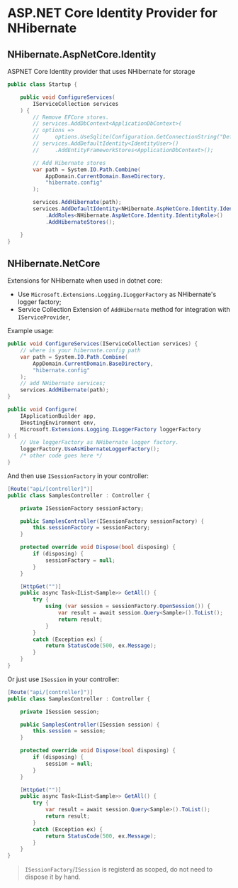# ASP.NET Core Identity Provider for NHibernate

## NHibernate.AspNetCore.Identity

ASPNET Core Identity provider that uses NHibernate for storage

```cs
public class Startup {

    public void ConfigureServices(
        IServiceCollection services
    ) {
        // Remove EFCore stores.
        // services.AddDbContext<ApplicationDbContext>(
        // options =>
        //     options.UseSqlite(Configuration.GetConnectionString("DefaultConnection")));
        // services.AddDefaultIdentity<IdentityUser>()
        //     .AddEntityFrameworkStores<ApplicationDbContext>();

        // Add Hibernate stores
        var path = System.IO.Path.Combine(
            AppDomain.CurrentDomain.BaseDirectory,
            "hibernate.config"
        );

        services.AddHibernate(path);
        services.AddDefaultIdentity<NHibernate.AspNetCore.Identity.IdentityUser>()
            .AddRoles<NHibernate.AspNetCore.Identity.IdentityRole>()
            .AddHibernateStores();

    }
}
```

## NHibernate.NetCore

Extensions for NHibernate when used in dotnet core:

- Use `Microsoft.Extensions.Logging.ILoggerFactory` as NHibernate's logger factory;
- Service Collection Extension of `AddHibernate` method for integration with `IServiceProvider`,

Example usage:

```cs
public void ConfigureServices(IServiceCollection services) {
    // where is your hibernate.config path
    var path = System.IO.Path.Combine(
        AppDomain.CurrentDomain.BaseDirectory,
        "hibernate.config"
    );
    // add NHibernate services;
    services.AddHibernate(path);
}

public void Configure(
    IApplicationBuilder app,
    IHostingEnvironment env,
    Microsoft.Extensions.Logging.ILoggerFactory loggerFactory
) {
    // Use loggerFactory as NHibernate logger factory.
    loggerFactory.UseAsHibernateLoggerFactory();
    /* other code goes here */
}
```

And then use `ISessionFactory` in your controller:

```cs
[Route("api/[controller]")]
public class SamplesController : Controller {

    private ISessionFactory sessionFactory;

    public SamplesController(ISessionFactory sessionFactory) {
        this.sessionFactory = sessionFactory;
    }

    protected override void Dispose(bool disposing) {
        if (disposing) {
            sessionFactory = null;
        }
    }

    [HttpGet("")]
    public async Task<IList<Sample>> GetAll() {
        try {
            using (var session = sessionFactory.OpenSession()) {
                var result = await session.Query<Sample>().ToList();
                return result;
            }
        }
        catch (Exception ex) {
            return StatusCode(500, ex.Message);
        }
    }
}
```

Or just use `ISession` in your controller:

```cs
[Route("api/[controller]")]
public class SamplesController : Controller {

    private ISession session;

    public SamplesController(ISession session) {
        this.session = session;
    }

    protected override void Dispose(bool disposing) {
        if (disposing) {
            session = null;
        }
    }

    [HttpGet("")]
    public async Task<IList<Sample>> GetAll() {
        try {
            var result = await session.Query<Sample>().ToList();
            return result;
        }
        catch (Exception ex) {
            return StatusCode(500, ex.Message);
        }
    }
}
```

> `ISessionFactory`/`ISession` is registerd as scoped, do not need to dispose it by hand.


